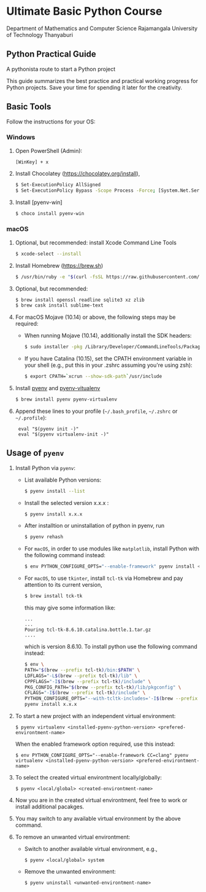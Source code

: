 # Ultimate Basic Python Course
Department of Mathematics and Computer Science
Rajamangala University of Technology Thanyaburi


## Python Practical Guide
A pythonista route to start a Python project

This guide summarizes the best practice and practical working progress for Python projects.
Save your time for spending it later for the creativity.

## Basic Tools

Follow the instructions for your OS:

### Windows

1. Open PowerShell (Admin):
    ```
    [WinKey] + x
    ```

1. Install Chocolatey (https://chocolatey.org/install),
    ```bash
    $ Set-ExecutionPolicy AllSigned
    $ Set-ExecutionPolicy Bypass -Scope Process -Force; [System.Net.ServicePointManager]::SecurityProtocol = [System.Net.ServicePointManager]::SecurityProtocol -bor 3072; iex ((New-Object System.Net.WebClient).DownloadString('https://chocolatey.org/install.ps1'))
    ```
    
1. Install [pyenv-win]
    ```bash
    $ choco install pyenv-win
    ```


### macOS

1. Optional, but recommended: install Xcode Command Line Tools
    ```bash
    $ xcode-select --install
    ```

1. Install Homebrew (https://brew.sh)
    ```bash
    $ /usr/bin/ruby -e "$(curl -fsSL https://raw.githubusercontent.com/Homebrew/install/master/install)"
    ``` 
1. Optional, but recommended:
    ```bash
    $ brew install openssl readline sqlite3 xz zlib
    $ brew cask install sublime-text
    ```
 

1. For macOS Mojave (10.14) or above, the following steps may be required:

    * When running Mojave (10.14), additionally install the SDK headers:
        ```bash
        $ sudo installer -pkg /Library/Developer/CommandLineTools/Packages/macOS_SDK_headers_for_macOS_10.14.pkg -target /
        ```
    
    * If you have Catalina (10.15), set the CPATH environment variable in your shell (e.g., put this in your .zshrc assuming you're using zsh):
        ```bash
        $ export CPATH=`xcrun --show-sdk-path`/usr/include
        ```

1. Install [pyenv](https://github.com/pyenv/pyenv) and [pyenv-vitualenv](https://github.com/pyenv/pyenv-virtualenv)
    ```bash
    $ brew install pyenv pyenv-virtualenv
    ```
    
1. Append these lines to your profile (`~/.bash_profile`, `~/.zshrc` or `~/.profile`):
    ```
     eval "$(pyenv init -)"
     eval "$(pyenv virtualenv-init -)"
    ```

## Usage of `pyenv`

 1. Install Python via `pyenv`:
    
    * List available Python versions:
        ```bash
        $ pyenv install --list
        ```
        
    * Install the selected version x.x.x :
        ```bash
        $ pyenv install x.x.x
        ```

    * After installtion or uninstallation of python in pyenv, run
        ```bash
        $ pyenv rehash
        ```
        
    * For `macOS`, in order to use modules like `matplotlib`, install Python with the following command instead:
        ```bash
        $ env PYTHON_CONFIGURE_OPTS="--enable-framework" pyenv install <x.x.x>
        ```

    * For `macOS`, to use `tkinter`, install `tcl-tk` via Homebrew and pay attention to its current version,

    	```bash
    	$ brew install tck-tk
    	```
    	this may give some information like:
    	```
    	...
    	...
    	Pouring tcl-tk-8.6.10.catalina.bottle.1.tar.gz
    	....
    	```
    	which is version 8.6.10. To install python use the following command instead:

    	```bash
    	$ env \
  		PATH="$(brew --prefix tcl-tk)/bin:$PATH" \
  		LDFLAGS="-L$(brew --prefix tcl-tk)/lib" \
  		CPPFLAGS="-I$(brew --prefix tcl-tk)/include" \
  		PKG_CONFIG_PATH="$(brew --prefix tcl-tk)/lib/pkgconfig" \
  		CFLAGS="-I$(brew --prefix tcl-tk)/include" \
  		PYTHON_CONFIGURE_OPTS="--with-tcltk-includes='-I$(brew --prefix tcl-tk)/include' --with-tcltk-libs='-L$(brew --prefix tcl-tk)/lib -ltcl8.6 -ltk8.6'" \
  		pyenv install x.x.x
    	```



1. To start a new project with an independent virtual environment:

    ```
    $ pyenv virtualenv <installed-pyenv-python-version> <prefered-environtment-name>
    ```
        
   When the enabled framework option required, use this instead:
   
   ```
   $ env PYTHON_CONFIGURE_OPTS="--enable-framework CC=clang" pyenv virtualenv <installed-pyenv-python-version> <prefered-environtment-name>
   ```
        
1. To select the created virtual environtment locally/globally:

    ```
    $ pyenv <local/global> <created-environtment-name>
    ```
        
1. Now you are in the created virtual environtment, feel free to work or install additional pacakges.

1. You may switch to any available virtual environment by the above command.
        
1. To remove an unwanted virtual environtment:
    * Switch to another available virtual environment, e.g.,
        
        ```
        $ pyenv <local/global> system
        ```
            
    * Remove the unwanted environment:
    
        ```
        $ pyenv uninstall <unwanted-environtment-name>
        ```
